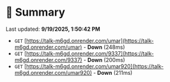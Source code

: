 # 📖 Summary
Last updated: **9/19/2025, 1:50:42 PM**

- `GET` [https://talk-m6gd.onrender.com/umar](https://talk-m6gd.onrender.com/umar) - **Down** (248ms)
- `GET` [https://talk-m6gd.onrender.com/9337](https://talk-m6gd.onrender.com/9337) - **Down** (200ms)
- `GET` [https://talk-m6gd.onrender.com/umar920](https://talk-m6gd.onrender.com/umar920) - **Down** (211ms)
